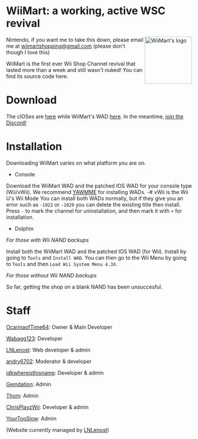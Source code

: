 # WiiMart: a working, active WSC revival

<img src="https://github.com/WiiMart/WiiMart/blob/main/WiiMart_star_logo.png" alt="WiiMart's logo" width="128" height="128" align="right" />

Nintendo, if you want me to take this down, please email me at wiimartshopping@gmail.com
(please don't though I love this)

WiiMart is the first ever Wii Shop Channel revival that lasted more than a week and still wasn't nuked!
You can find its source code here.

# Download
The cIOSes are [here](https://wiimart.github.io/cIOS/) while WiiMart's WAD [here](https://wiimart.github.io/wad/).
In the meantime, [join the Discord!](https://dsc.gg/WiiMart)

# Installation
Downloading WiiMart varies on what platform you are on.

- Console

Download the WiiMart WAD and the patched IOS WAD for your console type (Wii/vWii). We recommend [YAWMME](https://oscwii.org/library/app/yawmME) for installing WADs.
-# vWii is the Wii U's Wii Mode
You can install both WADs normally, but if they give you an error such as `-1022` or `-1029` you can delete the existing title then install. Press `-` to mark the channel for uninstallation, and then mark it with `+` for installation.

- Dolphin

*For those with Wii NAND backups*

Install both the WiiMart WAD and the patched IOS WAD (for Wii). Install by going to `Tools` and `Install WAD`. You can then go to the Wii Menu by going to `Tools` and then `Load Wii System Menu 4.3X`.

*For those without Wii NAND backups*

So far, getting the shop on a blank NAND has been unsuccesful.

# Staff
[OcarinaofTime64](https://github.com/OcarinaofTime): Owner & Main Developer

[Wabagg123](https://github.com/Wabagg123): Developer

[LNLenost](https://github.com/LNLenost): Web developer & admin

[andry6702](https://www.youtube.com/@andry6702/): Moderator & developer

[idkwhereisthisname](https://github.com/idkwhere1sthisname): Developer & admin

[Gemdation](https://gemdation.com): Admin

[Thom](https://github.com/thom2305): Admin

[ChrisPlayzWii<!--/BLOX-->](https://github.com/ChrisPlayzYT): Developer & admin

[YourTooSlow](https://github.com/your2slow): Admin


(Website currently managed by [LNLenost](https://github.com/LNLenost))
